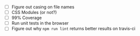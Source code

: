 - [ ] Figure out casing on file names
- [ ] CSS Modules (or not?)
- [ ] 99% Coverage
- [ ] Run unit tests in the browser
- [ ] Figure out why `npm run lint` returns better results on travis-ci